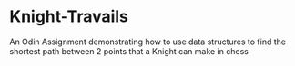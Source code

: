 # Knight-Travails
An Odin Assignment demonstrating how to use data structures to find the shortest path between 2 points that a Knight can make in chess
